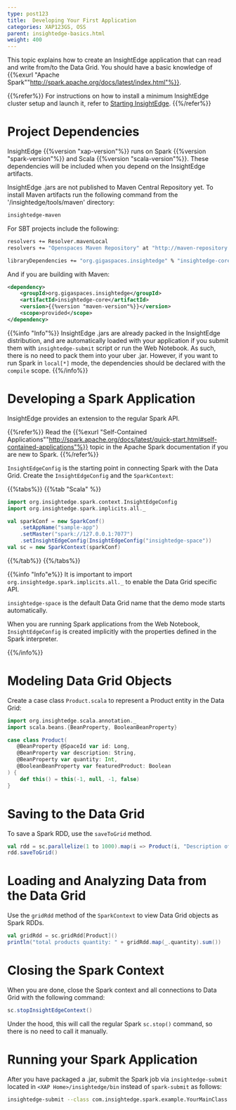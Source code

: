 ```yaml
---
type: post123
title:  Developing Your First Application
categories: XAP123GS, OSS
parent: insightedge-basics.html
weight: 400
---
```


This topic explains how to create an InsightEdge application that can read and write from/to the Data Grid. You should have a basic knowledge of {{%exurl "Apache Spark""http://spark.apache.org/docs/latest/index.html"%}}.

{{%refer%}}
For instructions on how to install a minimum InsightEdge cluster setup and launch it, refer to [Starting InsightEdge](./insightedge-local-setup.html).
{{%/refer%}}

# Project Dependencies

InsightEdge {{%version "xap-version"%}} runs on Spark {{%version "spark-version"%}} and Scala {{%version "scala-version"%}}. These dependencies will be included when you depend on the InsightEdge artifacts.

InsightEdge .jars are not published to Maven Central Repository yet. To install Maven artifacts run the following command from the '<XAP HOME>/insightedge/tools/maven' directory:

```bash
insightedge-maven
```

For SBT projects include the following:

```bash
resolvers += Resolver.mavenLocal
resolvers += "Openspaces Maven Repository" at "http://maven-repository.openspaces.org"

libraryDependencies += "org.gigaspaces.insightedge" % "insightedge-core" % "{{%version "maven-version"%}}" % "provided" exclude("javax.jms", "jms")
```

And if you are building with Maven:

```xml
<dependency>
    <groupId>org.gigaspaces.insightedge</groupId>
    <artifactId>insightedge-core</artifactId>
    <version>{{%version "maven-version"%}}</version>
    <scope>provided</scope>
</dependency>
```

{{%info "Info"%}}
InsightEdge .jars are already packed in the InsightEdge distribution, and are automatically loaded with your application if you submit them with `insightedge-submit` script or run the Web Notebook. As such, there is no need to pack them into your uber .jar. However, if you want to run Spark in `local[*]` mode, the dependencies should be declared with the `compile` scope.
{{%/info%}}

# Developing a Spark Application

InsightEdge provides an extension to the regular Spark API.

{{%refer%}}
Read the {{%exurl "Self-Contained Applications""http://spark.apache.org/docs/latest/quick-start.html#self-contained-applications"%}} topic in the Apache Spark documentation if you are new to Spark.
{{%/refer%}}

`InsightEdgeConfig` is the starting point in connecting Spark with the Data Grid. Create the `InsightEdgeConfig` and the `SparkContext`:

{{%tabs%}}
{{%tab "Scala" %}}
```scala
import org.insightedge.spark.context.InsightEdgeConfig
import org.insightedge.spark.implicits.all._

val sparkConf = new SparkConf()
    .setAppName("sample-app")
	.setMaster("spark://127.0.0.1:7077")
	.setInsightEdgeConfig(InsightEdgeConfig("insightedge-space"))
val sc = new SparkContext(sparkConf)
```
{{%/tab%}}
{{%/tabs%}}

{{%info "Info"e%}}
It is important to import `org.insightedge.spark.implicits.all._` to enable the Data Grid specific API.

`insightedge-space` is the default Data Grid name that the demo mode starts automatically.

When you are running Spark applications from the Web Notebook, `InsightEdgeConfig` is created implicitly with the properties defined in the Spark interpreter.

{{%/info%}}

# Modeling Data Grid Objects

Create a case class `Product.scala` to represent a Product entity in the Data Grid:

```scala
import org.insightedge.scala.annotation._
import scala.beans.{BeanProperty, BooleanBeanProperty}

case class Product(   
   @BeanProperty @SpaceId var id: Long,
   @BeanProperty var description: String,
   @BeanProperty var quantity: Int,   
   @BooleanBeanProperty var featuredProduct: Boolean
) {
    def this() = this(-1, null, -1, false)
}
```

# Saving to the Data Grid

To save a Spark RDD,  use the `saveToGrid` method.

```scala
val rdd = sc.parallelize(1 to 1000).map(i => Product(i, "Description of product " + i, Random.nextInt(10), Random.nextBoolean()))
rdd.saveToGrid()
```

# Loading and Analyzing Data from the Data Grid

Use the `gridRdd` method of the `SparkContext` to view Data Grid objects as Spark RDDs.

```scala
val gridRdd = sc.gridRdd[Product]()
println("total products quantity: " + gridRdd.map(_.quantity).sum())
```

# Closing the Spark Context
When you are done, close the Spark context and all connections to Data Grid with the following command:

```scala
sc.stopInsightEdgeContext()
```

Under the hood, this will call the regular Spark `sc.stop()` command, so there is no need to call it manually.

# Running your Spark Application

After you have packaged a .jar, submit the Spark job via `insightedge-submit` located in `<XAP Home>/insightedge/bin` instead of `spark-submit` as follows:

```bash
insightedge-submit --class com.insightedge.spark.example.YourMainClass --master spark://127.0.0.1:7077 path/to/jar/insightedge-examples.jar
```
